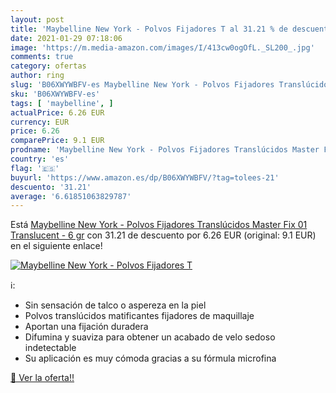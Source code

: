 ```yaml
---
layout: post
title: 'Maybelline New York - Polvos Fijadores T al 31.21 % de descuento'
date: 2021-01-29 07:18:06
image: 'https://m.media-amazon.com/images/I/413cw0ogOfL._SL200_.jpg'
comments: true
category: ofertas
author: ring
slug: 'B06XWYWBFV-es Maybelline New York - Polvos Fijadores Translúcidos Master...'
sku: 'B06XWYWBFV-es'
tags: [ 'maybelline', ]
actualPrice: 6.26 EUR
currency: EUR
price: 6.26
comparePrice: 9.1 EUR
prodname: 'Maybelline New York - Polvos Fijadores Translúcidos Master Fix 01 Translucent - 6 gr'
country: 'es'
flag: '🇪🇸'
buyurl: 'https://www.amazon.es/dp/B06XWYWBFV/?tag=tolees-21'
descuento: '31.21'
average: '6.61851063829787'
---
```


Está [Maybelline New York - Polvos Fijadores Translúcidos Master Fix 01 Translucent - 6 gr](https://www.amazon.es/dp/B06XWYWBFV/?tag=tolees-21) con 31.21 de descuento por 6.26 EUR (original: 9.1 EUR) en el siguiente enlace!

[![Maybelline New York - Polvos Fijadores T](https://m.media-amazon.com/images/I/413cw0ogOfL._SL200_.jpg)](https://www.amazon.es/dp/B06XWYWBFV/?tag=tolees-21)

ℹ️:

- Sin sensación de talco o aspereza en la piel
- Polvos translúcidos matificantes fijadores de maquillaje
- Aportan una fijación duradera
- Difumina y suaviza para obtener un acabado de velo sedoso indetectable
- Su aplicación es muy cómoda gracias a su fórmula microfina

[🛒 Ver la oferta!!](https://www.amazon.es/dp/B06XWYWBFV/?tag=tolees-21)
